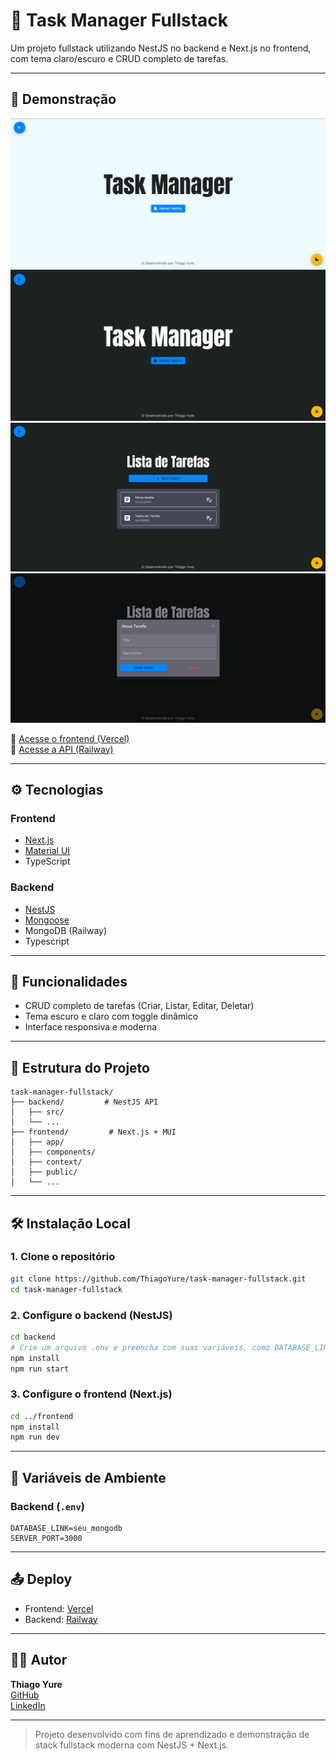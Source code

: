 # 📝 Task Manager Fullstack
 
Um projeto fullstack utilizando NestJS no backend e Next.js no frontend, com tema claro/escuro e CRUD completo de tarefas.

---

## 🚀 Demonstração

![Preview Light Mode](./tela-task-manager-light-theme.jpg)
![Preview Dark Mode](./tela-task-manager-dark-theme.jpg)
![Preview Gerenciador de Tarefas](./tela-task-manager-task-list.jpg)
![Preview Nova Tarefa](./tela-task-manager-new-task.jpg)

🔗 [Acesse o frontend (Vercel)](https://task-manager-front.vercel.app)  
🔗 [Acesse a API (Railway)](https://task-manager-fullstack-production-e830.up.railway.app/)

---

## ⚙️ Tecnologias

### Frontend
- [Next.js](https://nextjs.org/)
- [Material UI](https://mui.com/)
- TypeScript

### Backend
- [NestJS](https://nestjs.com/)
- [Mongoose](https://mongoosejs.com/)
- MongoDB (Railway)
- Typescript

---

## 🧩 Funcionalidades

- CRUD completo de tarefas (Criar, Listar, Editar, Deletar)
- Tema escuro e claro com toggle dinâmico
- Interface responsiva e moderna

---

## 📁 Estrutura do Projeto

```
task-manager-fullstack/
├── backend/         # NestJS API
│   ├── src/
│   └── ...
├── frontend/         # Next.js + MUI
│   ├── app/
│   ├── components/
│   ├── context/
│   ├── public/
│   └── ...
```

---

## 🛠️ Instalação Local

### 1. Clone o repositório
```bash
git clone https://github.com/ThiagoYure/task-manager-fullstack.git
cd task-manager-fullstack
```

### 2. Configure o backend (NestJS)
```bash
cd backend
# Crie um arquivo .env e preencha com suas variáveis, como DATABASE_LINK e SERVER_PORT
npm install
npm run start
```

### 3. Configure o frontend (Next.js)
```bash
cd ../frontend
npm install
npm run dev
```

---

## 🧪 Variáveis de Ambiente

### Backend (`.env`)
```
DATABASE_LINK=seu_mongodb
SERVER_PORT=3000
```

---

## 📤 Deploy

- Frontend: [Vercel](https://vercel.com)
- Backend: [Railway](https://railway.app)

---
## 👨‍💻 Autor

**Thiago Yure**  
[GitHub](https://github.com/ThiagoYure)  
[LinkedIn](https://www.linkedin.com/in/thiagoyure)

---

> Projeto desenvolvido com fins de aprendizado e demonstração de stack fullstack moderna com NestJS + Next.js.
